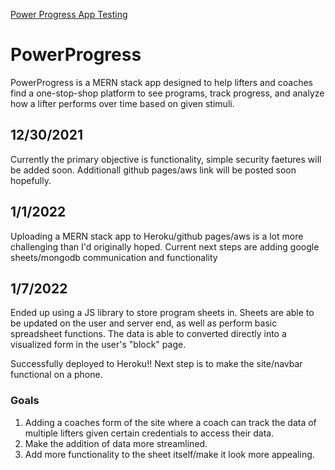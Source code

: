 [Power Progress App Testing](powerprogress.herokuapp.com)

# PowerProgress

PowerProgress is a MERN stack app designed to help lifters and coaches find a one-stop-shop platform to see programs, track progress, and analyze how a lifter performs over time based on given stimuli. 

## 12/30/2021

Currently the primary objective is functionality, simple security faetures will be added soon. Additionall github pages/aws link will be posted soon hopefully.

## 1/1/2022

Uploading a MERN stack app to Heroku/github pages/aws is a lot more challenging than I'd originally hoped. Current next steps are adding google sheets/mongodb communication and functionality

## 1/7/2022

Ended up using a JS library to store program sheets in. Sheets are able to be updated on the user and server end, as well as perform basic spreadsheet functions. The data is able to converted directly into a visualized form in the user's "block" page.

Successfully deployed to Heroku!! Next step is to make the site/navbar functional on a phone.

### Goals

1. Adding a coaches form of the site where a coach can track the data of multiple lifters given certain credentials to access their data.
2. Make the addition of data more streamlined.
3. Add more functionality to the sheet itself/make it look more appealing.
